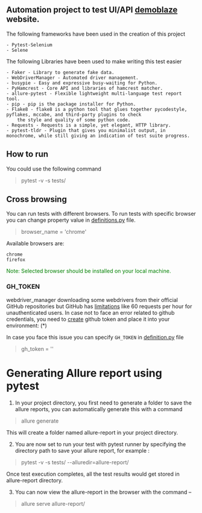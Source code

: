 ## Automation project to test UI/API [demoblaze](https://www.demoblaze.com/) website.

Тhe following frameworks have been used in the creation of this project

```
- Pytest-Selenium
- Selene
```

The following Libraries have been used to make writing this test easier

```
- Faker - Library to generate fake data.
- WebDriverManager - Automated driver management.
- busypie - Easy and expressive busy-waiting for Python.
- PyHamcrest - Core API and libraries of hamcrest matcher.
- allure-pytest - Flexible lightweight multi-language test report tool.
- pip - pip is the package installer for Python.
- Flake8 - flake8 is a python tool that glues together pycodestyle, pyflakes, mccabe, and third-party plugins to check 
    the style and quality of some python code.
- Requests - Requests is a simple, yet elegant, HTTP library.
- pytest-tldr - Plugin that gives you minimalist output, in monochrome, while still giving an indication of test suite progress.
```

## How to run

You could use the following command
> pytest -v -s tests/ 
 
## Cross browsing
You can run tests with different browsers. To run tests with specific browser you can change property value in [definitions.py](definitions.py) file.
> browser_name = 'chrome'

Available browsers are:

```
chrome
firefox
```

<p style='color:green'>Note: Selected browser should be installed on your local machine.</p>

### GH_TOKEN

webdriver_manager downloading some webdrivers from their official GitHub repositories but GitHub has [limitations](https://docs.github.com/en/rest/overview/resources-in-the-rest-api#rate-limiting) like 60
requests per hour for unauthenticated users. In case not to face an error related to github credentials, you need to 
[create](https://docs.github.com/en/authentication/keeping-your-account-and-data-secure/creating-a-personal-access-token) github token and place it into your environment: (*)

In case you face this issue you can specify `GH_TOKEN` in [definition.py](definition.py) file
> gh_token = ''

# Generating Allure report using pytest
1. In your project directory, you first need to generate a folder to save the allure reports, you can automatically generate this with a command
> allure generate

This will create a folder named allure-report in your project directory.

2. You are now set to run your test with pytest runner by specifying the directory path to save your allure report, for example :
> pytest -v -s tests/ --alluredir=allure-report/

Once test execution completes, all the test results would get stored in allure-report directory.

3. You can now view the allure-report in the browser with the command –
> allure serve allure-report/